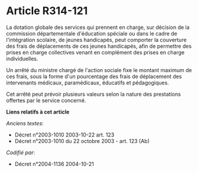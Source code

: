 # Article R314-121

La dotation globale des services qui prennent en charge, sur décision de la commission départementale d'éducation spéciale ou
dans le cadre de l'intégration scolaire, de jeunes handicapés, peut comporter la couverture des frais de déplacements de ces
jeunes handicapés, afin de permettre des prises en charge collectives venant en complément des prises en charge
individuelles.

Un arrêté du ministre chargé de l'action sociale fixe le montant maximum de ces frais, sous la forme d'un pourcentage des
frais de déplacement des intervenants médicaux, paramédicaux, éducatifs et pédagogiques.

Cet arrêté peut prévoir plusieurs valeurs selon la nature des prestations offertes par le service concerné.

**Liens relatifs à cet article**

_Anciens textes_:

  - Décret n°2003-1010 2003-10-22 art. 123
  - Décret n°2003-1010 du 22 octobre 2003 - art. 123 (Ab)

_Codifié par_:

  - Décret n°2004-1136 2004-10-21
